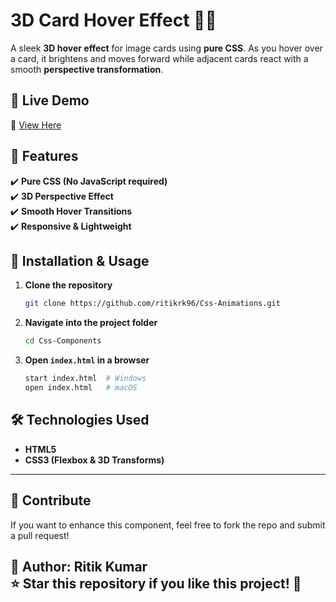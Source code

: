 # **3D Card Hover Effect 🎨✨**

A sleek **3D hover effect** for image cards using **pure CSS**. As you hover over a card, it brightens and moves forward while adjacent cards react with a smooth **perspective transformation**.

## 🚀 Live Demo

🔗 [View Here](https://ritikrk96.github.io/Css-Animations/Card%20Hover/)

## 📌 Features

✔️ **Pure CSS (No JavaScript required)**  
✔️ **3D Perspective Effect**  
✔️ **Smooth Hover Transitions**  
✔️ **Responsive & Lightweight**  

## 📂 Installation & Usage

1. **Clone the repository**
    ```sh
    git clone https://github.com/ritikrk96/Css-Animations.git
    ```
2. **Navigate into the project folder**
    ```sh
    cd Css-Components
    ```
3. **Open `index.html` in a browser**
    ```sh
    start index.html  # Windows
    open index.html   # macOS
    ```

## 🛠️ Technologies Used
- **HTML5**
- **CSS3 (Flexbox & 3D Transforms)**

---
## 🤝 Contribute  
If you want to enhance this component, feel free to fork the repo and submit a pull request!  

📌 **Author**: Ritik Kumar  
⭐ **Star this repository** if you like this project! 🚀 
---